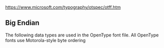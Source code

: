 https://www.microsoft.com/typography/otspec/otff.htm

## Big Endian
The following data types are used in the OpenType font file. All OpenType fonts use Motorola-style byte ordering


